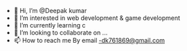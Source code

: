 - 👋 Hi, I’m @Deepak kumar
- 👀 I’m interested in web development & game development
- 🌱 I’m currently learning c 
- 💞️ I’m looking to collaborate on ...
- 📫 How to reach me By email -dk761869@gmail.com

<!---
deepakkumarhujk/deepakkumarhujk is a ✨ special ✨ repository because its `README.md` (this file) appears on your GitHub profile.
You can click the Preview link to take a look at your changes.
--->
